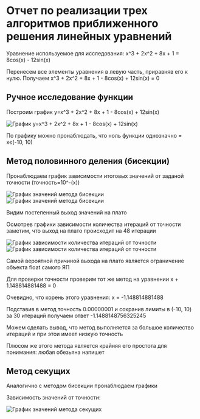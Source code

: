 <h1>Отчет по реализации трех алгоритмов приближенного решения линейных уравнений</h1>
<p>Уравнение используемое для исследования: x^3 + 2x^2 + 8x + 1 = 8cos(x) - 12sin(x)</p>
<p>Перенесем все элементы уравнения в левую часть, приравняв его к нулю. Получаем x^3 + 2x^2 + 8x + 1 - 8cos(x) + 12sin(x) = 0</p>

<h2>Ручное исследование функции</h2>
<p>Построим график y=x^3 + 2x^2 + 8x + 1 - 8cos(x) + 12sin(x)</p>
<img src="graph.png" alt="График y=x^3 + 2x^2 + 8x + 1 - 8cos(x) + 12sin(x)">
<p>По графику можно пронаблюдать, что ноль функции однозначно = xє(-10, 10)</p>

<h2>Метод половинного деления (бисекции)</h2>
<p>Пронаблюдаем график зависимости итоговых значений от заданой точности (точность=10^-(x))</p>
<img src="bi_rets_fix.png" alt="График значений метода бисекции">
<img src="bi_rets_cliff_fix.png" alt="График значений метода бисекции">
<p>Видим постепенный выход значений на плато</p>
<p>Осмотрев графики зависимости количества итераций от точности заметим, что выход на плато происходит на 48 итерации</p>
<img src="bi_iter_fix.png" alt="График зависимости количества итераций от точности">
<img src="eff_bi_stop_fix.png" alt="График зависимости количества итераций от точности">
<p>Самой вероятной причиной выхода на плато является ограничение объекта float самого ЯП</p>
<p>Для проверки точности проверим тот же метод на уравнении x + 1.148814881488 = 0</p>
<p>Очевидно, что корень этого уравнения: x = -1.148814881488</p>
<p>Подставив в метод точность 0.00000001 и сохранив лимиты в (-10, 10) за 30 итераций получаем ответ -1.1488148756325245</p>
<p>Можем сделать вывод, что метод выполняется за большое количество итераций и при этои имеет низкую точность</p>
<p>Плюсом же этого метода является крайняя его простота для понимания: любая обезьяна напишет</p>

<h2>Метод секущих</h2>
<p>Аналогично с методом бисекции пронаблюдаем графики</p>
<p>Зависимость значений от точности:</p>
<img src="" alt="График значений метода секущих">
